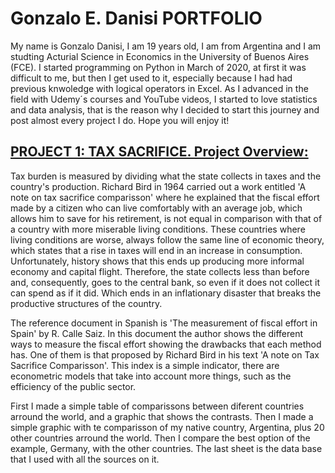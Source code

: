 # Gonzalo E. Danisi PORTFOLIO
My name is Gonzalo Danisi, I am 19 years old, I am from Argentina and I am studting Acturial Science in Economics in the University of Buenos Aires (FCE). I started programming on Python in March of 2020, at first it was difficult to me, but then I get used to it, especially because I had had previous knwoledge with logical operators in Excel. As I advanced in the field with Udemy´s courses and YouTube videos, I started to love statistics and data analysis, that is the reason why I decided to start this journey and post almost every project I do. Hope you will enjoy it!

## [PROJECT 1: TAX SACRIFICE. Project Overview:](https://github.com/gonzalodanisi/TAX_FORCE)
Tax burden is measured by dividing what the state collects in taxes and the country's production. Richard Bird in 1964 carried out a work entitled 'A note on tax sacrifice comparisson' where he explained that the fiscal effort made by a citizen who can live comfortably with an average job, which allows him to save for his retirement, is not equal in comparison with that of a country with more miserable living conditions. These countries where living conditions are worse, always follow the same line of economic theory, which states that a rise in taxes will end in an increase in consumption. Unfortunately, history shows that this ends up producing more informal economy and capital flight. Therefore, the state collects less than before and, consequently, goes to the central bank, so even if it does not collect it can spend as if it did. Which ends in an inflationary disaster that breaks the productive structures of the country.

The reference document in Spanish is 'The measurement of fiscal effort in Spain' by R. Calle Saiz. In this document the author shows the different ways to measure the fiscal effort showing the drawbacks that each method has. One of them is that proposed by Richard Bird in his text 'A note on Tax Sacrifice Comparisson'. This index is a simple indicator, there are econometric models that take into account more things, such as the efficiency of the public sector.

First I made a simple table of comparissons between diferent countries arround the world, and a graphic that shows the contrasts. Then I made a simple graphic with te comparisson of my native country, Argentina, plus 20 other countries arround the world. Then I compare the best option of the example, Germany, with the other countries. The last sheet is the data base that I used with all the sources on it.
